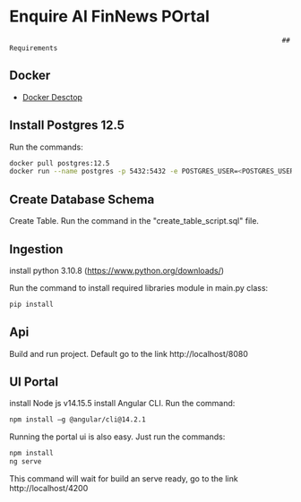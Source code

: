 # Enquire Al FinNews POrtal 

                                                                        ## Requirements
## Docker 
                                                                        
 - [Docker Desctop](https://docs.docker.com/desktop/install/windows-install/)

## Install Postgres 12.5

 Run the commands:

```bash
docker pull postgres:12.5
docker run --name postgres -p 5432:5432 -e POSTGRES_USER=<POSTGRES_USER> -e POSTGRES_PASSWORD=<POSTGRES_PASSWORD> -p postgres:12.5
```

## Create Database Schema

Create Table. Run the command in the "create_table_script.sql" file.

## Ingestion

install python 3.10.8 (https://www.python.org/downloads/)

Run the command to install required libraries module in main.py class:
```bash
pip install
```

## Api
Build and run project.
Default go to the link http://localhost/8080 

## UI Portal

install Node js v14.15.5
install Angular CLI. Run the command:
```bash
npm install –g @angular/cli@14.2.1
```

Running the portal ui is also easy. Just run the commands:

```bash
npm install
ng serve
```
This command will wait for build an serve ready, go to the link http://localhost/4200 



